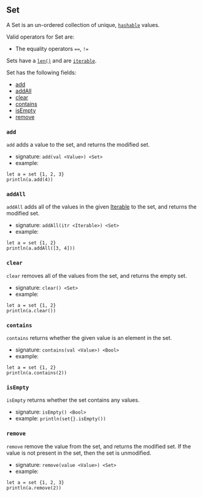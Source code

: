 ## Set

A Set is an un-ordered collection of unique, [`hashable`](#TODO) values.

Valid operators for Set are:

* The equality operators `==`, `!=`

Sets have a [`len()`](#TODO) and are [`iterable`](#TODO).

Set has the following fields:

  * [add](#add)
  * [addAll](#addall)
  * [clear](#clear)
  * [contains](#contains)
  * [isEmpty](#isempty)
  * [remove](#remove)

### `add`

`add` adds a value to the set, and returns the modified set.

* signature: `add(val <Value>) <Set>`
* example:

```
let a = set {1, 2, 3}
println(a.add(4))
```

### `addAll`

`addAll` adds all of the values in the given [Iterable](#TODO) to the set,
and returns the modified set.

* signature: `addAll(itr <Iterable>) <Set>`
* example:

```
let a = set {1, 2}
println(a.addAll([3, 4]))
```

### `clear`

`clear` removes all of the values from the set, and returns the empty set.

* signature: `clear() <Set>`
* example:

```
let a = set {1, 2}
println(a.clear())
```

### `contains`

`contains` returns whether the given value is an element in the set.

* signature: `contains(val <Value>) <Bool>`
* example:

```
let a = set {1, 2}
println(a.contains(2))
```

### `isEmpty`

`isEmpty` returns whether the set contains any values.

* signature: `isEmpty() <Bool>`
* example: `println(set{}.isEmpty())`

### `remove`

`remove` remove the value from the set, and returns the
modified set.  If the value is not present in the set, then
the set is unmodified.

* signature: `remove(value <Value>) <Set>`
* example:

```
let a = set {1, 2, 3}
println(a.remove(2))
```

